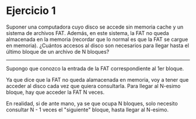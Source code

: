 # Ejercicio 1

Suponer una computadora cuyo disco se accede sin memoria cache y un sistema de archivos FAT.
Además, en este sistema, la FAT no queda almacenada en la memoria (recordar que lo normal es que
la FAT se cargue en memoria). ¿Cuántos accesos al disco son necesarios para llegar hasta el último
bloque de un archivo de N bloques?

---

Supongo que conozco la entrada de la FAT correspondiente al 1er bloque.

Ya que dice que la FAT no queda alamacenada en memoria, voy a tener que acceder al disco cada vez que quiera consultarla.
Para llegar al N-esimo bloque, hay que acceder la FAT N veces.

En realidad, si de ante mano, ya se que ocupa N bloques, solo necesito consultar N - 1 veces el "siguiente" bloque, hasta 
llegar al N-esimo.
